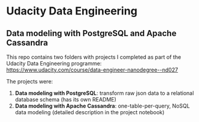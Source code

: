 # Udacity Data Engineering
## Data modeling with PostgreSQL and Apache Cassandra

This repo contains two folders with projects I completed as part of the Udacity Data Engineering programme: 
https://www.udacity.com/course/data-engineer-nanodegree--nd027

The projects were:

1. <b>Data modeling with PostgreSQL</b>: transform raw json data to a relational database schema (has its own README)
2. <b>Data modeling with Apache Cassandra</b>: one-table-per-query, NoSQL data modeling (detailed description in the project notebook)
